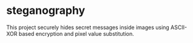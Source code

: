 # steganography
This project securely hides secret messages inside images using ASCII-XOR based encryption and pixel value substitution.
